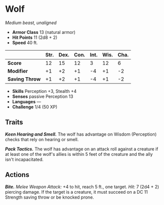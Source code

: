 # Wolf

_Medium beast, unaligned_

- **Armor Class** 13 (natural armor)
- **Hit Points** 11 (2d8 + 2)
- **Speed** 40 ft.

|                  |   Str. |   Dex. |   Con. |   Int. |   Wis. |   Cha. |
|------------------|--------|--------|--------|--------|--------|--------|
| **Score**        |     12 |     15 |     12 |      3 |     12 |      6 |
| **Modifier**     |     +1 |     +2 |     +1 |     -4 |     +1 |     -2 |
| **Saving Throw** |     +1 |     +2 |     +1 |     -4 |     +1 |     -2 |

- **Skills** Perception +3, Stealth +4
- **Senses** passive Perception 13
- **Languages** —
- **Challenge** 1/4 (50 XP)

## Traits

_**Keen Hearing and Smell.**_ The wolf has advantage on Wisdom (Perception) checks that rely on hearing or smell.

_**Pack Tactics.**_ The wolf has advantage on an attack roll against a creature if at least one of the wolf's allies is within 5 feet of the creature and the ally isn't incapacitated.

## Actions

_**Bite.**_ _Melee Weapon Attack:_ +4 to hit, reach 5 ft., one target. _Hit:_ 7 (2d4 + 2) piercing damage. If the target is a creature, it must succeed on a DC 11 Strength saving throw or be knocked prone.
